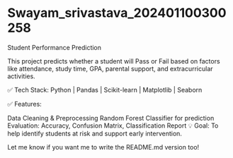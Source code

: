 # Swayam_srivastava_202401100300258
 Student Performance Prediction

This project predicts whether a student will Pass or Fail based on factors like attendance, study time, GPA, parental support, and extracurricular activities.

✅ Tech Stack:
Python | Pandas | Scikit-learn | Matplotlib | Seaborn

✅ Features:

Data Cleaning & Preprocessing
Random Forest Classifier for prediction
Evaluation: Accuracy, Confusion Matrix, Classification Report
💡 Goal:
To help identify students at risk and support early intervention.

Let me know if you want me to write the README.md version too!
